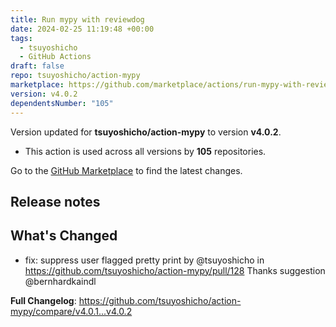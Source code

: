 ```yaml
---
title: Run mypy with reviewdog
date: 2024-02-25 11:19:48 +00:00
tags:
  - tsuyoshicho
  - GitHub Actions
draft: false
repo: tsuyoshicho/action-mypy
marketplace: https://github.com/marketplace/actions/run-mypy-with-reviewdog
version: v4.0.2
dependentsNumber: "105"
---
```



Version updated for **tsuyoshicho/action-mypy** to version **v4.0.2**.
- This action is used across all versions by **105** repositories.

Go to the [GitHub Marketplace](https://github.com/marketplace/actions/run-mypy-with-reviewdog) to find the latest changes.

## Release notes

## What's Changed

* fix: suppress user flagged pretty print by @tsuyoshicho in https://github.com/tsuyoshicho/action-mypy/pull/128
  Thanks suggestion @bernhardkaindl 

**Full Changelog**: https://github.com/tsuyoshicho/action-mypy/compare/v4.0.1...v4.0.2
